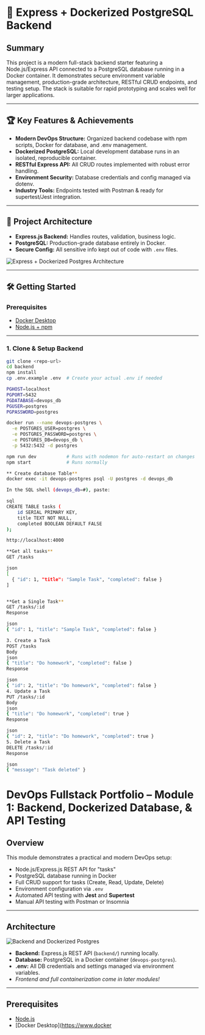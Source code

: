 # 🚀 Express + Dockerized PostgreSQL Backend

## Summary

This project is a modern full-stack backend starter featuring a Node.js/Express API connected to a PostgreSQL database running in a Docker container. It demonstrates secure environment variable management, production-grade architecture, RESTful CRUD endpoints, and testing setup. The stack is suitable for rapid prototyping and scales well for larger applications.

---

## 🏆 Key Features & Achievements

- **Modern DevOps Structure:** Organized backend codebase with npm scripts, Docker for database, and .env management.
- **Dockerized PostgreSQL:** Local development database runs in an isolated, reproducible container.
- **RESTful Express API:** All CRUD routes implemented with robust error handling.
- **Environment Security:** Database credentials and config managed via dotenv.
- **Industry Tools:** Endpoints tested with Postman & ready for supertest/Jest integration.

---

## 🔧 Project Architecture

- **Express.js Backend:** Handles routes, validation, business logic.
- **PostgreSQL:** Production-grade database entirely in Docker.
- **Secure Config:** All sensitive info kept out of code with `.env` files.

![Express + Dockerized Postgres Architecture](https://i.imgur.com/ZZLBxyL.png)

---

## 🛠️ Getting Started

### Prerequisites

- [Docker Desktop](https://www.docker.com/products/docker-desktop)
- [Node.js + npm](https://nodejs.org/)

---

### 1. Clone & Setup Backend

```bash
git clone <repo-url>
cd backend
npm install
cp .env.example .env  # Create your actual .env if needed

PGHOST=localhost
PGPORT=5432
PGDATABASE=devops_db
PGUSER=postgres
PGPASSWORD=postgres

docker run --name devops-postgres \
  -e POSTGRES_USER=postgres \
  -e POSTGRES_PASSWORD=postgres \
  -e POSTGRES_DB=devops_db \
  -p 5432:5432 -d postgres

npm run dev           # Runs with nodemon for auto-restart on changes
npm start             # Runs normally

** Create database Table**
docker exec -it devops-postgres psql -U postgres -d devops_db

In the SQL shell (devops_db=#), paste:

sql
CREATE TABLE tasks (
    id SERIAL PRIMARY KEY,
    title TEXT NOT NULL,
    completed BOOLEAN DEFAULT FALSE
);

http://localhost:4000

**Get all tasks**
GET /tasks

json
[
  { "id": 1, "title": "Sample Task", "completed": false }
]


**Get a Single Task**
GET /tasks/:id
Response

json
{ "id": 1, "title": "Sample Task", "completed": false }

3. Create a Task
POST /tasks
Body
json
{ "title": "Do homework", "completed": false }
Response

json
{ "id": 2, "title": "Do homework", "completed": false }
4. Update a Task
PUT /tasks/:id
Body
json
{ "title": "Do homework", "completed": true }
Response

json
{ "id": 2, "title": "Do homework", "completed": true }
5. Delete a Task
DELETE /tasks/:id
Response

json
{ "message": "Task deleted" }
```

# DevOps Fullstack Portfolio – Module 1: Backend, Dockerized Database, & API Testing

## Overview

This module demonstrates a practical and modern DevOps setup:

- Node.js/Express.js REST API for "tasks"
- PostgreSQL database running in Docker
- Full CRUD support for tasks (Create, Read, Update, Delete)
- Environment configuration via `.env`
- Automated API testing with **Jest** and **Supertest**
- Manual API testing with Postman or Insomnia

---

## Architecture

![Backend and Dockerized Postgres](https://i.imgur.com/ViK4DbC.png)

- **Backend:** Express.js REST API (`backend/`) running locally.
- **Database:** PostgreSQL in a Docker container (`devops-postgres`).
- **.env:** All DB credentials and settings managed via environment variables.
- _Frontend and full containerization come in later modules!_

---

## Prerequisites

- [Node.js](https://nodejs.org/)
- [Docker Desktop](https://www.docker